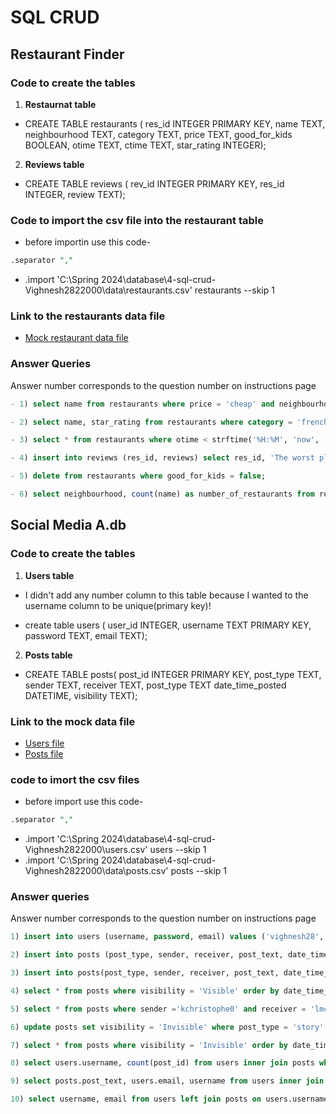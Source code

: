 # SQL CRUD

## Restaurant Finder

### Code to create the tables
1) **Restaurnat table**
- CREATE TABLE restaurants ( res_id INTEGER PRIMARY KEY, name TEXT, neighbourhood TEXT, category TEXT, price TEXT, good_for_kids BOOLEAN, otime TEXT, ctime TEXT, star_rating INTEGER);

 2) **Reviews table**
 - CREATE TABLE reviews ( rev_id INTEGER PRIMARY KEY, res_id INTEGER, review TEXT);
### Code to import the csv file into the restaurant table
- before importin use this code- 
```sql
.separator ","
```
- .import 'C:\Spring 2024\database\4-sql-crud-Vighnesh2822000\data\restaurants.csv' restaurants --skip 1

### Link to the restaurants data file 
- [Mock restaurant data file](https://github.com/dbdesign-students-spring2024/4-sql-crud-Vighnesh2822000/blob/main/data/restaurants.csv)

### Answer Queries
Answer number corresponds to the question number on instructions page
```sql
- 1) select name from restaurants where price = 'cheap' and neighbourhood ='bronx';

```
```sql
- 2) select name, star_rating from restaurants where category = 'french' and star_rating >= 3 order by star_rating desc;
```
```sql
- 3) select * from restaurants where otime < strftime('%H:%M', 'now', 'localtime') and ctime > strftime('%H:%M', 'now', 'localtime');
```
```sql
- 4) insert into reviews (res_id, reviews) select res_id, 'The worst place' from restaurants where restaurants.name = 'Senger LLC';

```
```sql
- 5) delete from restaurants where good_for_kids = false;
```
```sql
- 6) select neighbourhood, count(name) as number_of_restaurants from restaurants group by neighbourhood; 
```
## Social Media A.db

### Code to create the tables
1) **Users table**
- I didn't add any number column to this table because I wanted to the username column to be unique(primary key)!

- create table users ( user_id INTEGER, username TEXT PRIMARY KEY, password TEXT, email TEXT);

2) **Posts table**
- CREATE TABLE posts( post_id INTEGER PRIMARY KEY, post_type TEXT, sender TEXT, receiver TEXT, post_type TEXT date_time_posted DATETIME, visibility TEXT);

### Link to the mock data file
- [Users file](https://github.com/dbdesign-students-spring2024/4-sql-crud-Vighnesh2822000/blob/main/data/users.csv)
- [Posts file](https://github.com/dbdesign-students-spring2024/4-sql-crud-Vighnesh2822000/blob/main/data/posts.csv)

### code to imort the csv files
- before import use this code-
```sql
.separator ","
```
- .import 'C:\Spring 2024\database\4-sql-crud-Vighnesh2822000\users.csv' users --skip 1
- .import 'C:\Spring 2024\database\4-sql-crud-Vighnesh2822000\data\posts.csv' posts --skip 1

### Answer queries
Answer number corresponds to the question number on instructions page
```sql
1) insert into users (username, password, email) values ('vighnesh28','happyhappy', 'vd2058@nyu.edu');
```
```sql
2) insert into posts (post_type, sender, receiver, post_text, date_time_posted, visibility) values ('message', 'dbail0','tovise1', 'How is it going mate?', strftime('%Y-%m-%d %H:%M:%S', 'now', 'localtime'), 'Visible');
```
```sql
3) insert into posts(post_type, sender, receiver, post_text, date_time_posted, visibility) values ('story', 'vighnesh28', 'everyone', 'Party over here!!!!!', strftime('%Y-%m-%d %H:%M:%S', 'now', 'localtime'), 'Visible');
```
```sql
4) select * from posts where visibility = 'Visible' order by date_time_posted desc limit 10;
```
```sql
5) select * from posts where sender ='kchristophe0' and receiver = 'lmcettrick0' and visibility = 'Visible' and post_type = 'message' order by date_time_posted desc limit 10;
```
```sql
6) update posts set visibility = 'Invisible' where post_type = 'story' and julianday('now','localtime') - julianday(strftime(date_time_posted)) > 1;
```
```sql
7) select * from posts where visibility = 'Invisible' order by date_time_posted desc;
```
```sql
8) select users.username, count(post_id) from users inner join posts where users.username = posts.sender group by username;
```
```sql
9) select posts.post_text, users.email, username from users inner join posts on users.username = posts.sender where julianday('now','localtime') - julianday(date_time_posted) < 1; 
```
```sql
10) select username, email from users left join posts on users.username = posts.sender where posts.sender is null;
```
